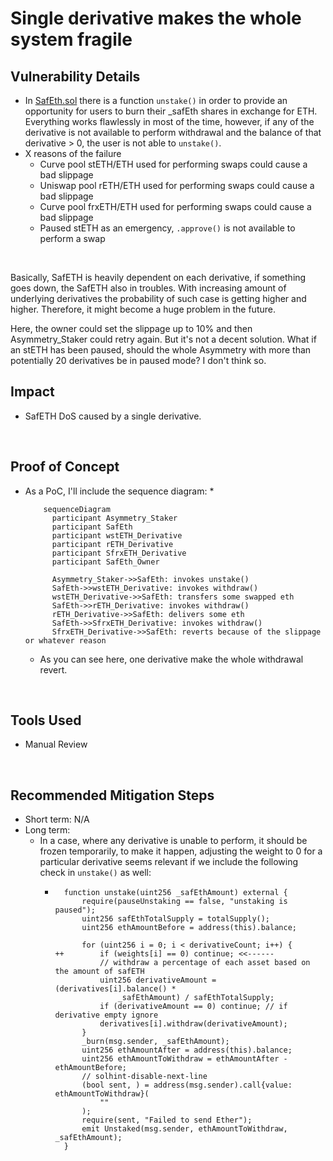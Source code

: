 # Single derivative makes the whole system fragile 


## Vulnerability Details
* In [SafEth.sol](https://github.com/code-423n4/2023-03-asymmetry/blob/main/contracts/SafEth/SafEth.sol) there is a function `unstake()` in order to provide an opportunity for users to burn their _safEth shares in exchange for ETH. Everything works flawlessly in most of the time, however, if any of the derivative is not available to perform withdrawal and the balance of that derivative > 0, the user is not able to `unstake()`. 
* X reasons of the failure
  * Curve pool stETH/ETH used for performing swaps could cause a bad slippage
  * Uniswap pool rETH/ETH used for performing swaps could cause a bad slippage
  * Curve pool frxETH/ETH used for performing swaps could cause a bad slippage
  * Paused stETH as an emergency, `.approve()` is not available to perform a swap

</br>

Basically, SafETH is heavily dependent on each derivative, if something goes down, the SafETH also in troubles. With increasing amount of underlying derivatives the probability of such case is getting higher and higher. Therefore, it might become a huge problem in the future. 

Here, the owner could set the slippage up to 10% and then Asymmetry_Staker could retry again. But it's not a decent solution. What if an stETH has been paused, should the whole Asymmetry with more than potentially 20 derivatives be in paused mode? I don't think so. 


## Impact
* SafETH DoS caused by a single derivative.

</br>

## Proof of Concept

* As a PoC, I'll include the sequence diagram: 
  * 
  ```mermaid
      sequenceDiagram
        participant Asymmetry_Staker
        participant SafEth
        participant wstETH_Derivative
        participant rETH_Derivative
        participant SfrxETH_Derivative
        participant SafEth_Owner

        Asymmetry_Staker->>SafEth: invokes unstake()
        SafEth->>wstETH_Derivative: invokes withdraw()
        wstETH_Derivative->>SafEth: transfers some swapped eth
        SafEth->>rETH_Derivative: invokes withdraw()
        rETH_Derivative->>SafEth: delivers some eth
        SafEth->>SfrxETH_Derivative: invokes withdraw()
        SfrxETH_Derivative->>SafEth: reverts because of the slippage or whatever reason
  ```
  * As you can see here, one derivative make the whole withdrawal revert.




</br>

## Tools Used
* Manual Review

</br>

## Recommended Mitigation Steps
- Short term: N/A
- Long term: 
  - In a case, where any derivative is unable to perform, it should be frozen temporarily, to make it happen, adjusting the weight to 0 for a particular derivative seems relevant if we include the following check in `unstake()` as well: 
    - ```Solidity
        function unstake(uint256 _safEthAmount) external {
            require(pauseUnstaking == false, "unstaking is paused");
            uint256 safEthTotalSupply = totalSupply();
            uint256 ethAmountBefore = address(this).balance;

            for (uint256 i = 0; i < derivativeCount; i++) {
      ++        if (weights[i] == 0) continue; <<------
                // withdraw a percentage of each asset based on the amount of safETH
                uint256 derivativeAmount = (derivatives[i].balance() *
                    _safEthAmount) / safEthTotalSupply;
                if (derivativeAmount == 0) continue; // if derivative empty ignore
                derivatives[i].withdraw(derivativeAmount);
            }
            _burn(msg.sender, _safEthAmount);
            uint256 ethAmountAfter = address(this).balance;
            uint256 ethAmountToWithdraw = ethAmountAfter - ethAmountBefore;
            // solhint-disable-next-line
            (bool sent, ) = address(msg.sender).call{value: ethAmountToWithdraw}(
                ""
            );
            require(sent, "Failed to send Ether");
            emit Unstaked(msg.sender, ethAmountToWithdraw, _safEthAmount);
        }
  